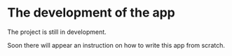 # The development of the app

The project is still in development.

Soon there will appear an instruction on how to write this app from scratch.